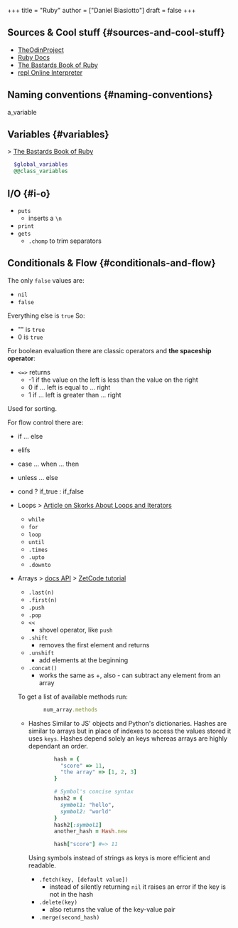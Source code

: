 +++
title = "Ruby"
author = ["Daniel Biasiotto"]
draft = false
+++

## Sources &amp; Cool stuff {#sources-and-cool-stuff}

-   [TheOdinProject](https://www.theodinproject.com/paths/full-stack-ruby-on-rails?)
-   [Ruby Docs](https://ruby-doc.org/)
-   [The Bastards Book of Ruby](http://ruby.bastardsbook.com/chapters)
-   [repl Online Interpreter](https://replit.com/languages/ruby)


## Naming conventions {#naming-conventions}

a_variable


## Variables {#variables}

&gt; [The Bastards Book of Ruby](http://ruby.bastardsbook.com/chapters/variables/)

```ruby
  $global_variables
  @@class_variables
```


## I/O {#i-o}

-   `puts`
    -   inserts a `\n`
-   `print`
-   `gets`
    -   `.chomp` to trim separators


## Conditionals &amp; Flow {#conditionals-and-flow}

The only `false` values are:

-   `nil`
-   `false`

Everything else is `true`
So:

-   "" is `true`
-   0  is `true`

For <span class="underline">boolean evaluation</span> there are classic operators and **the spaceship operator**:

-   `<=>` returns
    -   -1 if the value on the left is less than the value on the right
    -   0 if ... left is equal to ... right
    -   1 if ... left is greater than ... right

Used for sorting.

For <span class="underline">flow control</span> there are:

-   if ... else
-   elifs
-   case ... when ... then
-   unless ... else
-   cond ? if_true : if_false

-   Loops
    &gt; [Article on Skorks About Loops and Iterators](https://skorks.com/2009/09/a-wealth-of-ruby-loops-and-iterators/)
    -   `while`
    -   `for`
    -   `loop`
    -   `until`
    -   `.times`
    -   `.upto`
    -   `.downto`
-   Arrays
    &gt; [docs API](https://ruby-doc.org/core-3.0.0/Array.html)
    &gt; [ZetCode tutorial](https://zetcode.com/lang/rubytutorial/arrays/)

    -   `.last(n)`
    -   `.first(n)`
    -   `.push`
    -   `.pop`
    -   `<<`
        -   shovel operator, like `push`
    -   `.shift`
        -   removes the first element and returns
    -   `.unshift`
        -   add elements at the beginning
    -   `.concat()`
        -   works the same as +, also - can subtract any element from an array

    To get a list of available methods run:

    ```ruby
            num_array.methods
    ```

    -   Hashes
        Similar to JS' objects and Python's dictionaries.
        Hashes are similar to arrays but in place of indexes to access the values stored it uses `keys`.
        Hashes depend solely an keys whereas arrays are highly dependant an order.

        ```ruby
                hash = {
                  "score" => 11,
                  "the array" => [1, 2, 3]
                }

                # Symbol's concise syntax
                hash2 = {
                  symbol1: "hello",
                  symbol2: "world"
                }
                hash2[:symbol1]
                another_hash = Hash.new

                hash["score"] #=> 11
        ```

        Using symbols instead of strings as keys is more efficient and readable.

        -   `.fetch(key, [default value])`
            -   instead of silently returning `nil` it raises an error if the key is not in the hash
        -   `.delete(key)`
            -   also returns the value of the key-value pair
        -   `.merge(second_hash)`